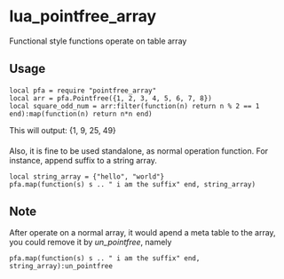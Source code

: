 # lua_pointfree_array
Functional style functions operate on table array

## Usage
####
```
local pfa = require "pointfree_array"
local arr = pfa.Pointfree({1, 2, 3, 4, 5, 6, 7, 8})
local square_odd_num = arr:filter(function(n) return n % 2 == 1 end):map(function(n) return n*n end)
```
This will output: {1, 9, 25, 49}

####
Also, it is fine to be used standalone, as normal operation function.
For instance, append suffix to a string array.

```
local string_array = {"hello", "world"}
pfa.map(function(s) s .. " i am the suffix" end, string_array) 
```


## Note
After operate on a normal array, it would apend a meta table to the array, you could remove it by *un_pointfree*,
namely
```
pfa.map(function(s) s .. " i am the suffix" end, string_array):un_pointfree
```
